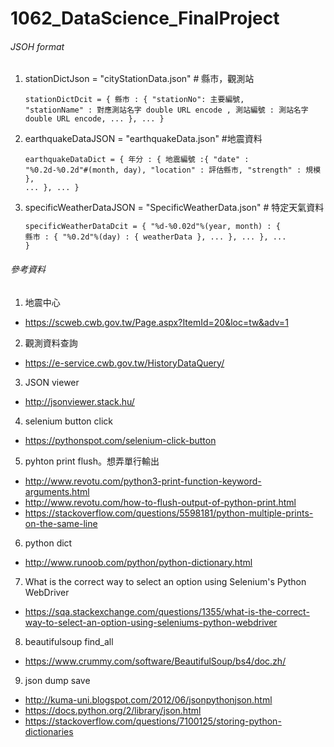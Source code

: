# 1062_DataScience_FinalProject

###### JSOH format
  1. stationDictJson = "cityStationData.json" # 縣市，觀測站
    <pre><code>stationDictDcit = { 縣市 : { 
                                "stationNo": 主要編號, 
                               "stationName" : 對應測站名字 double URL encode , 
                                 測站編號 : 測站名字 double URL encode, ...
                                }, ...
                        }</code></pre>
  2. earthquakeDataJSON = "earthquakeData.json" #地震資料
    <pre><code>earthquakeDataDict = { 年分 : {
                                               地震編號 :{
                                               "date" : "%0.2d-%0.2d"#(month, day),
                                               "location" : 評估縣市, 
                                               "strength" : 規模
                                               }, ...
                                   }, ...
                           }</code></pre>
  3. specificWeatherDataJSON = "SpecificWeatherData.json" # 特定天氣資料
    <pre><code>specificWeatherDataDcit = { "%d-%0.02d"%(year, month) : {
    縣市 : {
    "%0.2d"%(day) : { weatherData }, ...
                                                                      }, ...
                                                             }, ...
                               }</code></pre>
###### 參考資料
 1. 地震中心
  - https://scweb.cwb.gov.tw/Page.aspx?ItemId=20&loc=tw&adv=1
 2. 觀測資料查詢
  - https://e-service.cwb.gov.tw/HistoryDataQuery/
 3. JSON viewer
  - http://jsonviewer.stack.hu/
 4. selenium button click
  - https://pythonspot.com/selenium-click-button
 5. pyhton print flush。想弄單行輸出
  -  http://www.revotu.com/python3-print-function-keyword-arguments.html
  - http://www.revotu.com/how-to-flush-output-of-python-print.html
  - https://stackoverflow.com/questions/5598181/python-multiple-prints-on-the-same-line
 6. python dict
  - http://www.runoob.com/python/python-dictionary.html
 7. What is the correct way to select an option using Selenium's Python WebDriver
  - https://sqa.stackexchange.com/questions/1355/what-is-the-correct-way-to-select-an-option-using-seleniums-python-webdriver
 8. beautifulsoup find_all
  - https://www.crummy.com/software/BeautifulSoup/bs4/doc.zh/
 9. json dump save
  - http://kuma-uni.blogspot.com/2012/06/jsonpythonjson.html
  - https://docs.python.org/2/library/json.html
  - https://stackoverflow.com/questions/7100125/storing-python-dictionaries
